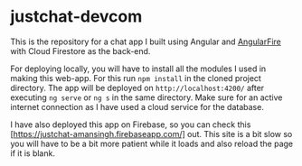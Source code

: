 # justchat-devcom
This is the repository for a chat app I built using Angular and [AngularFire](https://github.com/angular/angularfire) with Cloud Firestore as the back-end.

For deploying locally, you will have to install all the modules I used in making this web-app. For this run `npm install` in the cloned project directory. The app will be deployed on `http://localhost:4200/` after executing `ng serve` or `ng s` in the same directory.
Make sure for an active internet connection as I have used a cloud service for the database.

I have also deployed this app on Firebase, so you can check this [https://justchat-amansingh.firebaseapp.com/] out. This site is a bit slow so you will have to be a bit more patient while it loads and also reload the page if it is blank.

